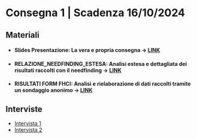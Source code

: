 # Consegna 1 | Scadenza 16/10/2024

## Materiali

- #### **Slides Presentazione**: La vera e propria consegna -> [**LINK**](https://github.com/WeridFire/Human-Computer-Interaction/blob/main/C1/PRESENTAZIONE%20NEEDFINDING.pdf)

- #### **RELAZIONE_NEEDFINDING_ESTESA**: Analisi estesa e dettagliata dei risultati raccolti con il needfinding -> [**LINK**](https://github.com/WeridFire/Human-Computer-Interaction/blob/main/C1/RELAZIONE%20NEEDFINDING%20ESTESA.pdf)

- #### **RISULTATI FORM FHCI**: Analisi e rielaborazione di dati raccolti tramite un sondaggio anonimo -> [**LINK**](https://github.com/WeridFire/Human-Computer-Interaction/blob/main/C1/RISULTATI%20FORM%20FHCI.pdf)

## Interviste

- [Intervista 1](https://youtu.be/xwo1327alec)
- [Intervista 2](https://youtu.be/pyaesXNyQ0U)
